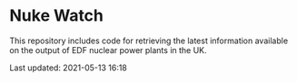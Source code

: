 # Nuke Watch

This repository includes code for retrieving the latest information available on the output of EDF nuclear power plants in the UK.

Last updated: 2021-05-13 16:18